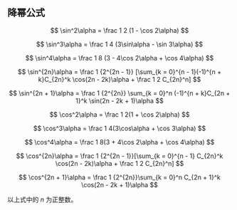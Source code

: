 ## 降幂公式

$$ \sin^2\alpha = \frac 1 2 (1 - \cos 2\alpha) $$

$$ \sin^3\alpha = \frac 1 4 (3\sin\alpha - \sin 3\alpha) $$

$$ \sin^4\alpha = \frac 1 8 (3 - 4\cos 2\alpha + \cos 4\alpha) $$

$$ \sin^{2n}\alpha = \frac 1 {2^{2n - 1}} [\sum_{k = 0}^{n - 1}(-1)^{n + k}C_{2n}^k \cos(2n - 2k)\alpha + \frac 1 2 C_{2n}^n] $$

$$ \sin^{2n + 1}\alpha = \frac 1 {2^{2n}} \sum_{k = 0}^n (-1)^{n + k}C_{2n + 1}^k \sin(2n - 2k + 1)\alpha $$

$$ \cos^2\alpha = \frac 1 2(1 + \cos 2\alpha) $$

$$ \cos^3\alpha = \frac 1 4(3\cos\alpha + \cos 3\alpha) $$

$$ \cos^4\alpha = \frac 1 8(3 + 4\cos 2\alpha + \cos 4\alpha) $$

$$ \cos^{2n}\alpha = \frac 1 {2^{2n - 1}}[\sum_{k = 0}^{n - 1} C_{2n}^k \cos(2n - 2k)\alpha + \frac 1 2 C_{2n}^n] $$

$$ \cos^{2n + 1}\alpha = \frac 1 {2^{2n}}\sum_{k = 0}^n C_{2n + 1}^k \cos(2n - 2k + 1)\alpha $$

以上式中的 $n$ 为正整数。
